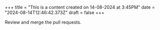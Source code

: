 +++
title = "This is a content created on 14-08-2024 at 3:45PM"
date = "2024-08-14T12:46:42.373Z"
draft = false
+++

  Review and merge the pull requests.
        